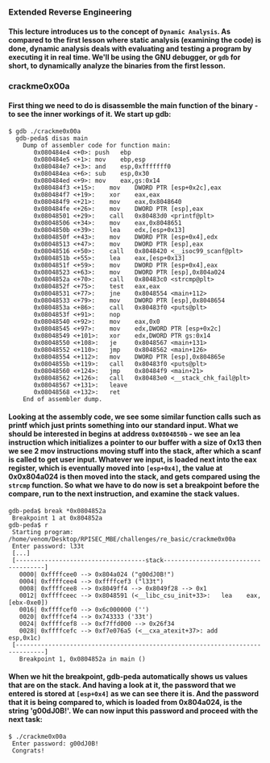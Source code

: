### Extended Reverse Engineering
#### This lecture introduces us to the concept of ```Dynamic Analysis```. As compared to the first lesson where static analysis (examining the code) is done, dynamic analysis deals with evaluating and testing a program by executing it in real time. We'll be using the GNU debugger, or ```gdb``` for short, to dynamically analyze the binaries from the first lesson. 
### crackme0x00a
#### First thing we need to do is disassemble the main function of the binary - to see the inner workings of it. We start up gdb:
```
$ gdb ./crackme0x00a
  gdb-peda$ disas main
    Dump of assembler code for function main:
       0x080484e4 <+0>:	push   ebp
       0x080484e5 <+1>:	mov    ebp,esp
       0x080484e7 <+3>:	and    esp,0xfffffff0
       0x080484ea <+6>:	sub    esp,0x30
       0x080484ed <+9>:	mov    eax,gs:0x14
       0x080484f3 <+15>:	mov    DWORD PTR [esp+0x2c],eax
       0x080484f7 <+19>:	xor    eax,eax
       0x080484f9 <+21>:	mov    eax,0x8048640
       0x080484fe <+26>:	mov    DWORD PTR [esp],eax
       0x08048501 <+29>:	call   0x80483d0 <printf@plt>
       0x08048506 <+34>:	mov    eax,0x8048651
       0x0804850b <+39>:	lea    edx,[esp+0x13]
       0x0804850f <+43>:	mov    DWORD PTR [esp+0x4],edx
       0x08048513 <+47>:	mov    DWORD PTR [esp],eax
       0x08048516 <+50>:	call   0x8048420 <__isoc99_scanf@plt>
       0x0804851b <+55>:	lea    eax,[esp+0x13]
       0x0804851f <+59>:	mov    DWORD PTR [esp+0x4],eax
       0x08048523 <+63>:	mov    DWORD PTR [esp],0x804a024
       0x0804852a <+70>:	call   0x80483c0 <strcmp@plt>
       0x0804852f <+75>:	test   eax,eax
       0x08048531 <+77>:	jne    0x8048554 <main+112>
       0x08048533 <+79>:	mov    DWORD PTR [esp],0x8048654
       0x0804853a <+86>:	call   0x80483f0 <puts@plt>
       0x0804853f <+91>:	nop
       0x08048540 <+92>:	mov    eax,0x0
       0x08048545 <+97>:	mov    edx,DWORD PTR [esp+0x2c]
       0x08048549 <+101>:	xor    edx,DWORD PTR gs:0x14
       0x08048550 <+108>:	je     0x8048567 <main+131>
       0x08048552 <+110>:	jmp    0x8048562 <main+126>
       0x08048554 <+112>:	mov    DWORD PTR [esp],0x804865e
       0x0804855b <+119>:	call   0x80483f0 <puts@plt>
       0x08048560 <+124>:	jmp    0x80484f9 <main+21>
       0x08048562 <+126>:	call   0x80483e0 <__stack_chk_fail@plt>
       0x08048567 <+131>:	leave  
       0x08048568 <+132>:	ret    
    End of assembler dump.
 ```
 #### Looking at the assembly code, we see some similar function calls such as printf which just prints something into our standard input. What we should be interested in begins at address ```0x0804850b``` - we see an lea instruction which initializes a pointer to our buffer with a size of 0x13 then we see 2 mov instructions moving stuff into the stack, after which a scanf is called to get user input. Whatever we input, is loaded next into the eax register, which is eventually moved into ```[esp+0x4]```, the value at 0x0x804a024 is then moved into the stack, and gets compared using the ```strcmp``` function. So what we have to do now is set a breakpoint before the compare, run to the next instruction, and examine the stack values. 
 ```
gdb-peda$ break *0x0804852a
  Breakpoint 1 at 0x804852a
gdb-peda$ r
  Starting program: /home/venom/Desktop/RPISEC_MBE/challenges/re_basic/crackme0x00a 
  Enter password: l33t
  [...]
  [------------------------------------stack-------------------------------------]
    0000| 0xffffcee0 --> 0x804a024 ("g00dJ0B!")
    0004| 0xffffcee4 --> 0xffffcef3 ("l33t")
    0008| 0xffffcee8 --> 0x8049ff4 --> 0x8049f28 --> 0x1 
    0012| 0xffffceec --> 0x8048591 (<__libc_csu_init+33>:	lea    eax,[ebx-0xe0])
    0016| 0xffffcef0 --> 0x6c000000 ('')
    0020| 0xffffcef4 --> 0x743333 ('33t')
    0024| 0xffffcef8 --> 0xf7ffd000 --> 0x26f34 
    0028| 0xffffcefc --> 0xf7e076a5 (<__cxa_atexit+37>:	add    esp,0x1c)
  [------------------------------------------------------------------------------]
    Breakpoint 1, 0x0804852a in main ()
 ```
 #### When we hit the breakpoint, gdb-peda automatically shows us values that are on the stack. And having a look at it, the password that we entered is stored at ```[esp+0x4]``` as we can see there it is. And the password that it is being compared to, which is loaded from 0x804a024, is the string 'g00dJ0B!'. We can now input this password and proceed with the next task:
 ```
 $ ./crackme0x00a
  Enter password: g00dJ0B!
  Congrats!
```
